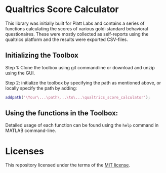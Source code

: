 # Qualtrics Score Calculator
This library was initially built for Platt Labs and contains a series of functions calculating the scores of various gold-standard behavioral questionaires. These were mostly collected as self-reports using the qualtrics platform and the results were exported CSV-files.

## Initializing the Toolbox
Step 1: Clone the toolbox using git commandline or download and unzip using the GUI.

Step 2: initialize the toolbox by specifying the path as mentioned above, or locally specify the path by adding:
```Matlab
addpath('\Your\...\path\...\to\...\qualtrics_score_calculator');
```

## Using the functions in the Toolbox:
Detailed usage of each function can be found using the `help` command in MATLAB command-line.

# Licenses
This repository licensed under the terms of the [MIT license](https://github.com/platt-labs/qualtrics_score_calculator/blob/master/LICENSE).